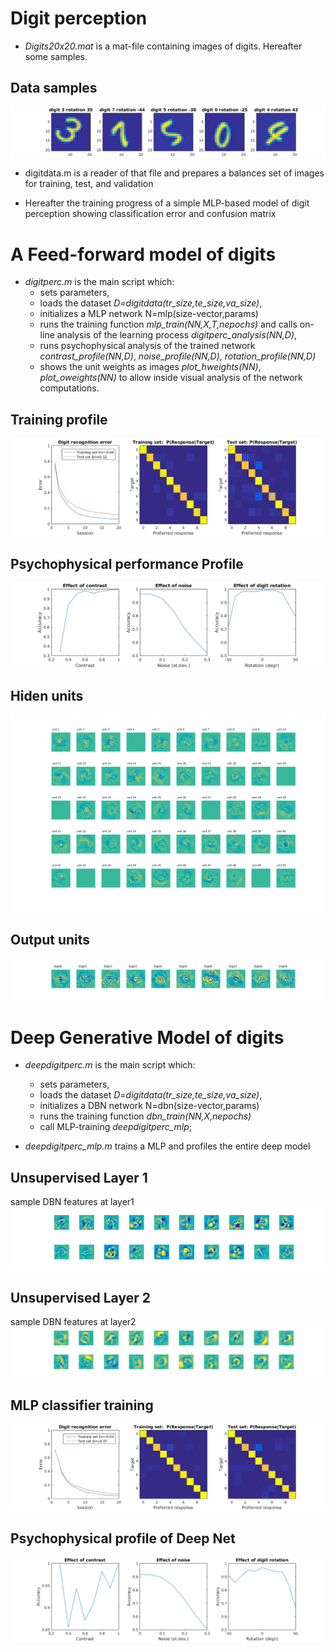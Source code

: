 # Digit perception

- *Digits20x20.mat* is a mat-file containing images of digits. Hereafter some samples.

## Data samples
![sample digits](fig/sample_digits.png)

- digitdata.m is a reader of that file and prepares a balances set of images for training, test, and validation

- Hereafter the training progress of a simple MLP-based model of digit perception showing classification error and confusion matrix

# A Feed-forward model of digits

- *digitperc.m* is the main script which:
  - sets parameters, 
  - loads the dataset *D=digitdata(tr_size,te_size,va_size)*, 
  - initializes a MLP network N=mlp(size-vector,params)
  - runs the training function *mlp_train(NN,X,T,nepochs)* and calls on-line analysis of the learning process *digitperc_analysis(NN,D)*, 
  - runs psychophysical analysis of the trained network *contrast_profile(NN,D)*, *noise_profile(NN,D)*, *rotation_profile(NN,D)*
  - shows the unit weights as images *plot_hweights(NN)*, *plot_oweights(NN)* to allow inside visual analysis of the network computations.


## Training profile
   ![sample training](fig/mlp-training.png)


## Psychophysical performance Profile
   ![Profile](fig/mlp-profile.png)

## Hiden units
   ![Hidden units](fig/HL.png)

## Output units
  ![Output units](fig/OL.png)

# Deep Generative Model of digits

- *deepdigitperc.m* is the main script which:
  - sets parameters, 
  - loads the dataset *D=digitdata(tr_size,te_size,va_size)*, 
  - initializes a DBN network N=dbn(size-vector,params)
  - runs the training function *dbn_train(NN,X,nepochs)*
  - call MLP-training *deepdigitperc_mlp*; 

- *deepdigitperc_mlp.m* trains a MLP and profiles the entire deep model
  
## Unsupervised Layer 1
   sample DBN features at layer1![Layer1](fig/DN-L1.png)

## Unsupervised Layer 2
sample DBN features at layer2  ![Layer2](fig/DN-L2.png)

## MLP classifier training
![dn training](fig/dn-training.png)

## Psychophysical profile of Deep Net
   ![Profile](fig/dn-profile.png)



